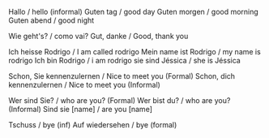 Hallo / hello (informal)
Guten tag / good day
Guten morgen / good morning
Guten abend / good night

Wie geht's? / como vai?
Gut, danke / Good, thank you

Ich heisse Rodrigo / I am called rodrigo
Mein name ist Rodrigo / my name is rodrigo
Ich bin Rodrigo / i am rodrigo
sie sind Jéssica / she is Jéssica 

Schon, Sie kennenzulernen / Nice to meet you (Formal)
Schon, dich kennenzulernen / Nice to meet you (Informal)

Wer sind Sie? / who are you? (Formal)
Wer bist du? / who are you? (Informal)
Sind sie [name] / are you [name]

Tschuss / bye (inf)
Auf wiedersehen / bye (formal)
